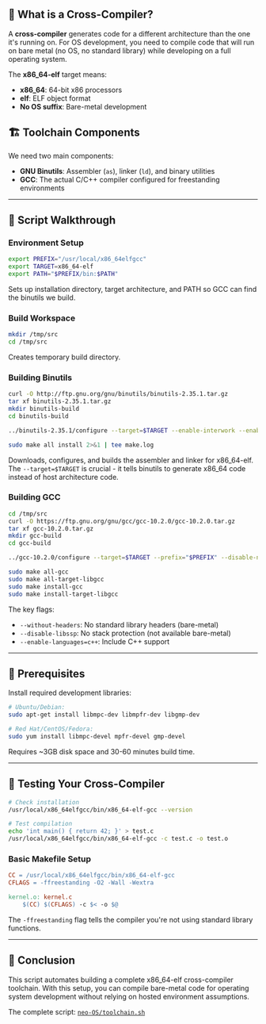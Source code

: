 ## 🔧 What is a Cross-Compiler?

A **cross-compiler** generates code for a different architecture than the one it's running on. For OS development, you need to compile code that will run on bare metal (no OS, no standard library) while developing on a full operating system.

The **x86_64-elf** target means:
- **x86_64**: 64-bit x86 processors  
- **elf**: ELF object format
- **No OS suffix**: Bare-metal development

## 🏗️ Toolchain Components

We need two main components:
- **GNU Binutils**: Assembler (`as`), linker (`ld`), and binary utilities
- **GCC**: The actual C/C++ compiler configured for freestanding environments

---

## 📜 Script Walkthrough

### Environment Setup
```bash
export PREFIX="/usr/local/x86_64elfgcc"
export TARGET=x86_64-elf
export PATH="$PREFIX/bin:$PATH"
```
Sets up installation directory, target architecture, and PATH so GCC can find the binutils we build.

### Build Workspace
```bash
mkdir /tmp/src
cd /tmp/src
```
Creates temporary build directory.

### Building Binutils
```bash
curl -O http://ftp.gnu.org/gnu/binutils/binutils-2.35.1.tar.gz
tar xf binutils-2.35.1.tar.gz
mkdir binutils-build
cd binutils-build

../binutils-2.35.1/configure --target=$TARGET --enable-interwork --enable-multilib --disable-nls --disable-werror --prefix=$PREFIX 2>&1 | tee configure.log

sudo make all install 2>&1 | tee make.log
```
Downloads, configures, and builds the assembler and linker for x86_64-elf. The `--target=$TARGET` is crucial - it tells binutils to generate x86_64 code instead of host architecture code.

### Building GCC
```bash
cd /tmp/src
curl -O https://ftp.gnu.org/gnu/gcc/gcc-10.2.0/gcc-10.2.0.tar.gz
tar xf gcc-10.2.0.tar.gz
mkdir gcc-build
cd gcc-build

../gcc-10.2.0/configure --target=$TARGET --prefix="$PREFIX" --disable-nls --disable-libssp --enable-languages=c++ --without-headers

sudo make all-gcc
sudo make all-target-libgcc
sudo make install-gcc
sudo make install-target-libgcc
```
The key flags:
- `--without-headers`: No standard library headers (bare-metal)
- `--disable-libssp`: No stack protection (not available bare-metal)
- `--enable-languages=c++`: Include C++ support

---

## 🎯 Prerequisites

Install required development libraries:
```bash
# Ubuntu/Debian:
sudo apt-get install libmpc-dev libmpfr-dev libgmp-dev

# Red Hat/CentOS/Fedora:
sudo yum install libmpc-devel mpfr-devel gmp-devel
```

Requires ~3GB disk space and 30-60 minutes build time.

---

## 🔧 Testing Your Cross-Compiler

```bash
# Check installation
/usr/local/x86_64elfgcc/bin/x86_64-elf-gcc --version

# Test compilation
echo 'int main() { return 42; }' > test.c
/usr/local/x86_64elfgcc/bin/x86_64-elf-gcc -c test.c -o test.o
```

### Basic Makefile Setup
```makefile
CC = /usr/local/x86_64elfgcc/bin/x86_64-elf-gcc
CFLAGS = -ffreestanding -O2 -Wall -Wextra

kernel.o: kernel.c
    $(CC) $(CFLAGS) -c $< -o $@
```

The `-ffreestanding` flag tells the compiler you're not using standard library functions.

---

## 🎉 Conclusion

This script automates building a complete x86_64-elf cross-compiler toolchain. With this setup, you can compile bare-metal code for operating system development without relying on hosted environment assumptions.

The complete script: [`neo-OS/toolchain.sh`](https://github.com/2900xt/neo-OS/blob/trunk/toolchain.sh) 